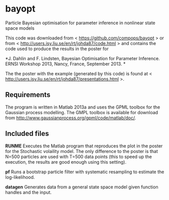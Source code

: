 bayopt
=====

Particle Bayesian optimisation for parameter inference in nonlinear state space models

This code was downloaded from < https://github.com/compops/bayopt > or from < http://users.isy.liu.se/en/rt/johda87/code.html > and contains the code used to produce the results in the poster for

*J. Dahlin and F. Lindsten,
Bayesian Optimisation for Parameter Inference.
ERNSI Workshop 2013,
Nancy, France, September 2013.
*

The the poster with the example (generated by this code) is found at < http://users.isy.liu.se/en/rt/johda87/presentations.html >.

Requirements
--------------
The program is written in Matlab 2013a and uses the GPML toolbox for the Gaussian process modelling. The GMPL toolbox is available for download from http://www.gaussianprocess.org/gpml/code/matlab/doc/.


Included files
--------------

**RUNME**
Executes the Matlab program that reproduces the plot in the poster for the Stochastic volaility model. The only difference to the poster is that N=500 particles are used with T=500 data points (this to speed up the execution, the results are good enough using this setting).

**pf**
Runs a bootstrap particle filter with systematic resampling to estimate the log-likelihood.

**datagen**
Generates data from a general state space model given function handles and the input.
